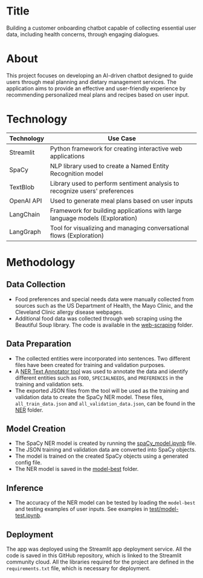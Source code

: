# Title
Building a customer onboarding chatbot capable of collecting essential user data, including health concerns, through engaging dialogues.

# About
This project focuses on developing an AI-driven chatbot designed to guide users through meal planning and dietary management services. The application aims to provide an effective and user-friendly experience by recommending personalized meal plans and recipes based on user input.

# Technology
| Technology      | Use Case                                      |
|-----------------|-----------------------------------------------|
| Streamlit       | Python framework for creating interactive web applications  |
| SpaCy           | NLP library used to create a Named Entity Recognition model |
| TextBlob        | Library used to perform sentiment analysis to recognize users' preferences |
| OpenAI API      | Used to generate meal plans based on user inputs               |
| LangChain       | Framework for building applications with large language models (Exploration) |
| LangGraph       | Tool for visualizing and managing conversational flows (Exploration) |

# Methodology
## Data Collection
- Food preferences and special needs data were manually collected from sources such as the US Department of Health, the Mayo Clinic, and the Cleveland Clinic allergy disease webpages.
- Additional food data was collected through web scraping using the Beautiful Soup library. The code is available in the [web-scraping](/web-scraping/) folder.

## Data Preparation
- The collected entities were incorporated into sentences. Two different files have been created for training and validation purposes.
- A [NER Text Annotator tool](https://tecoholic.github.io/ner-annotator/) was used to annotate the data and identify different entities such as `FOOD`, `SPECIALNEEDS`, and `PREFERENCES` in the training and validation sets.
- The exported JSON files from the tool will be used as the training and validation data to create the SpaCy NER model. These files, `all_train_data.json` and `all_validation_data.json`, can be found in the [NER](/NER/data/) folder.

## Model Creation
- The SpaCy NER model is created by running the [spaCy_model.ipynb](/NER/spaCy_model.ipynb) file.
- The JSON training and validation data are converted into SpaCy objects.
- The model is trained on the created SpaCy objects using a generated config file.
- The NER model is saved in the [model-best](/NER/model-best/) folder.

## Inference
- The accuracy of the NER model can be tested by loading the `model-best` and testing examples of user inputs. See examples in [test/model-test.ipynb](/test/model-test.ipynb).

## Deployment
The app was deployed using the Streamlit app deployment service. All the code is saved in this GitHub repository, which is linked to the Streamlit community cloud. All the libraries required for the project are defined in the `requirements.txt` file, which is necessary for deployment.